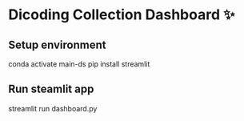 # Dicoding Collection Dashboard ✨

## Setup environment

conda activate main-ds
pip install streamlit


## Run steamlit app

streamlit run dashboard.py
